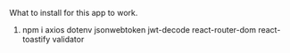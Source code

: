 What to install for this app to work.

1. npm i axios dotenv jsonwebtoken jwt-decode react-router-dom react-toastify validator